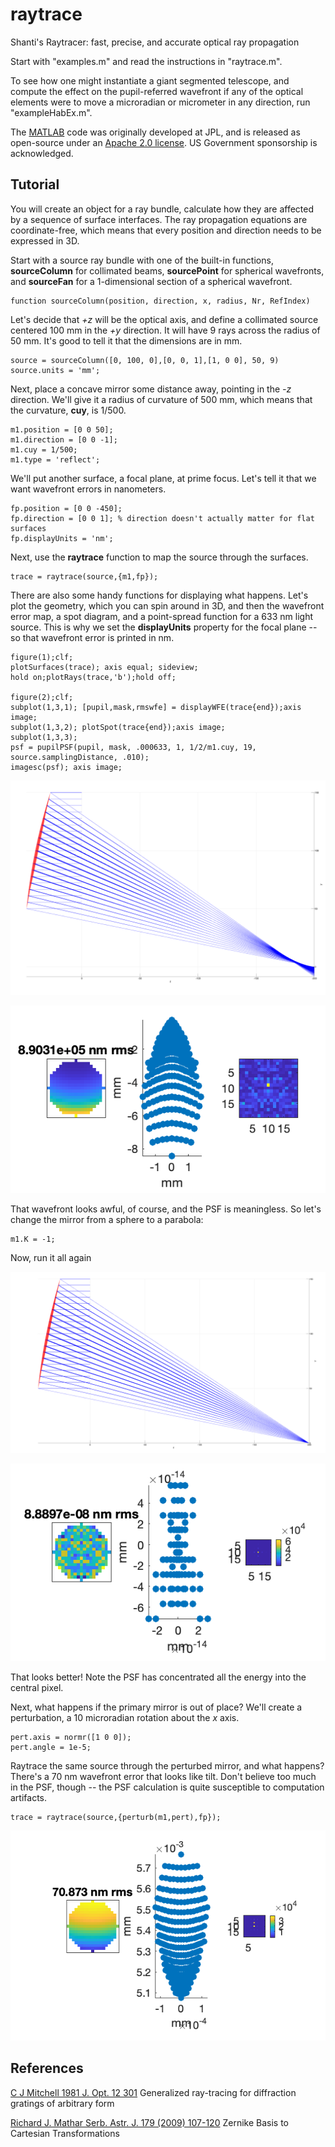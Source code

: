 # raytrace
Shanti's Raytracer: fast, precise, and accurate optical ray propagation

Start with "examples.m" and read the instructions in "raytrace.m".

To see how one might instantiate a giant segmented telescope, and compute the effect on the pupil-referred wavefront if any of the optical elements were to move a microradian or micrometer in any direction, run "exampleHabEx.m".

The [MATLAB](matlab/) code was originally developed at JPL, and is released as open-source under an [Apache 2.0 license](LICENSE). US Government sponsorship is acknowledged.

## Tutorial
You will create an object for a ray bundle, calculate how they are affected by a sequence of surface interfaces. The ray propagation equations are coordinate-free, which means that every position and direction needs to be expressed in 3D.

Start with a source ray bundle with one of the built-in functions, **sourceColumn** for collimated beams, **sourcePoint** for spherical wavefronts, and **sourceFan** for a 1-dimensional section of a spherical wavefront.

    function sourceColumn(position, direction, x, radius, Nr, RefIndex)
   
Let's decide that _+z_ will be the optical axis, and define a collimated source centered 100 mm in the _+y_ direction. It will have 9 rays across the radius of 50 mm. It's good to tell it that the dimensions are in mm.

    source = sourceColumn([0, 100, 0],[0, 0, 1],[1, 0 0], 50, 9)
    source.units = 'mm';

Next, place a concave mirror some distance away, pointing in the _-z_ direction. We'll give it a radius of curvature of 500 mm, which means that the curvature, **cuy**, is 1/500.

    m1.position = [0 0 50];
    m1.direction = [0 0 -1];
    m1.cuy = 1/500;
    m1.type = 'reflect';
    
We'll put another surface, a focal plane, at prime focus. Let's tell it that we want wavefront errors in nanometers.

    fp.position = [0 0 -450];
    fp.direction = [0 0 1]; % direction doesn't actually matter for flat surfaces
    fp.displayUnits = 'nm';

Next, use the **raytrace** function to map the source through the surfaces.

    trace = raytrace(source,{m1,fp});

There are also some handy functions for displaying what happens. Let's plot the geometry, which you can spin around in 3D, and then the wavefront error map, a spot diagram, and a point-spread function for a 633 nm light source. This is why we set the **displayUnits** property for the focal plane -- so that wavefront error is printed in nm.

    figure(1);clf;
    plotSurfaces(trace); axis equal; sideview;
    hold on;plotRays(trace,'b');hold off;

    figure(2);clf;
    subplot(1,3,1); [pupil,mask,rmswfe] = displayWFE(trace{end});axis image;
    subplot(1,3,2); plotSpot(trace{end});axis image;
    subplot(1,3,3); 
    psf = pupilPSF(pupil, mask, .000633, 1, 1/2/m1.cuy, 19, source.samplingDistance, .010);
    imagesc(psf); axis image;

![Ray side view 1](/tutorial/matlabtutorial1.png)

![Ray side view 1](/tutorial/matlabtutorial2.png)

That wavefront looks awful, of course, and the PSF is meaningless. So let's change the mirror from a sphere to a parabola:

    m1.K = -1;
    
Now, run it all again

![Ray side view 1](/tutorial/matlabtutorial3.png)

![Ray side view 1](/tutorial/matlabtutorial4.png)

That looks better! Note the PSF has concentrated all the energy into the central pixel.

Next, what happens if the primary mirror is out of place? We'll create a perturbation, a 10 microradian rotation about the _x_ axis.
    
    pert.axis = normr([1 0 0]);
    pert.angle = 1e-5;
    
Raytrace the same source through the perturbed mirror, and what happens? There's a 70 nm wavefront error that looks like tilt. Don't believe too much in the PSF, though -- the PSF calculation is quite susceptible to computation artifacts.
 
    trace = raytrace(source,{perturb(m1,pert),fp});

![Ray side view 1](/tutorial/matlabtutorial6.png)

## References

[C J Mitchell 1981 J. Opt. 12 301](https://iopscience.iop.org/article/10.1088/0150-536X/12/5/003) Generalized ray-tracing for diffraction gratings of arbitrary form

[Richard J. Mathar Serb. Astr. J. 179 (2009) 107-120](https://arxiv.org/abs/0809.2368) Zernike Basis to Cartesian Transformations

